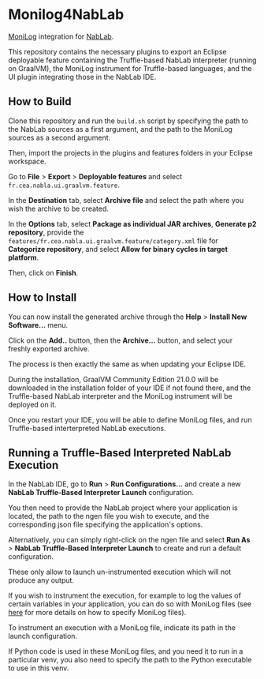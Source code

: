 # Monilog4NabLab

[MoniLog](https://github.com/gemoc/monilog) integration for [NabLab](https://github.com/cea-hpc/NabLab).

This repository contains the necessary plugins to export an Eclipse deployable feature containing the Truffle-based NabLab interpreter (running on GraalVM), the MoniLog instrument for Truffle-based languages, and the UI plugin integrating those in the NabLab IDE.

## How to Build

Clone this repository and run the `build.sh` script by specifying the path to the NabLab sources as a first argument, and the path to the MoniLog sources as a second argument.

Then, import the projects in the plugins and features folders in your Eclipse workspace.

Go to **File** > **Export** > **Deployable features** and select `fr.cea.nabla.ui.graalvm.feature`.

In the **Destination** tab, select **Archive file** and select the path where you wish the archive to be created.

In the **Options** tab, select **Package as individual JAR archives**, **Generate p2 repository**, provide the `features/fr.cea.nabla.ui.graalvm.feature/category.xml` file for **Categorize repository**, and select **Allow for binary cycles in target platform**.

Then, click on **Finish**.


## How to Install

You can now install the generated archive through the **Help** > **Install New Software...** menu.

Click on the **Add..** button, then the **Archive...** button, and select your freshly exported archive.

The process is then exactly the same as when updating your Eclipse IDE.

During the installation, GraalVM Community Edition 21.0.0 will be downloaded in the installation folder of your IDE if not found there, and the Truffle-based NabLab interpreter and the MoniLog instrument will be deployed on it.

Once you restart your IDE, you will be able to define MoniLog files, and run Truffle-based interterpreted NabLab executions.


## Running a Truffle-Based Interpreted NabLab Execution

In the NabLab IDE, go to **Run** > **Run Configurations...** and create a new **NabLab Truffle-Based Interpreter Launch** configuration.

You then need to provide the NabLab project where your application is located, the path to the ngen file you wish to execute, and the corresponding json file specifying the application's options.

Alternatively, you can simply right-click on the ngen file and select **Run As** > **NabLab Truffle-Based Interpreter Launch** to create and run a default configuration.

These only allow to launch un-instrumented execution which will not produce any output.

If you wish to instrument the execution, for example to log the values of certain variables in your application, you can do so with MoniLog files (see [here](https://github.com/gemoc/monilog) for more details on how to specify MoniLog files).

To instrument an execution with a MoniLog file, indicate its path in the launch configuration.

If Python code is used in these MoniLog files, and you need it to run in a particular venv, you also need to specify the path to the Python executable to use in this venv.

